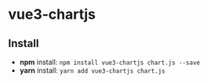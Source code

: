 # vue3-chartjs

## Install

- **npm** install: `npm install vue3-chartjs chart.js --save`
- **yarn** install: `yarn add vue3-chartjs chart.js`